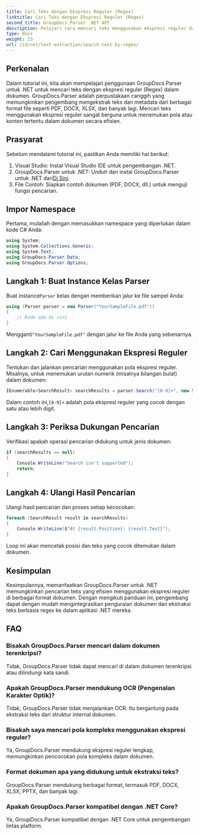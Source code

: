 ```yaml
---
title: Cari Teks dengan Ekspresi Reguler (Regex)
linktitle: Cari Teks dengan Ekspresi Reguler (Regex)
second_title: GroupDocs.Parser .NET API
description: Pelajari cara mencari teks menggunakan ekspresi reguler dalam dokumen menggunakan GroupDocs.Parser untuk .NET. Ekstrak konten tertentu dengan mudah.
type: docs
weight: 23
url: /id/net/text-extraction/search-text-by-regex/
---
```

## Perkenalan
Dalam tutorial ini, kita akan mempelajari penggunaan GroupDocs.Parser untuk .NET untuk mencari teks dengan ekspresi reguler (Regex) dalam dokumen. GroupDocs.Parser adalah perpustakaan canggih yang memungkinkan pengembang mengekstrak teks dan metadata dari berbagai format file seperti PDF, DOCX, XLSX, dan banyak lagi. Mencari teks menggunakan ekspresi reguler sangat berguna untuk menemukan pola atau konten tertentu dalam dokumen secara efisien.
## Prasyarat
Sebelum mendalami tutorial ini, pastikan Anda memiliki hal berikut:
1. Visual Studio: Instal Visual Studio IDE untuk pengembangan .NET.
2.  GroupDocs.Parser untuk .NET: Unduh dan instal GroupDocs.Parser untuk .NET dari[Di Sini](https://releases.groupdocs.com/parser/net/).
3. File Contoh: Siapkan contoh dokumen (PDF, DOCX, dll.) untuk menguji fungsi pencarian.

## Impor Namespace
Pertama, mulailah dengan memasukkan namespace yang diperlukan dalam kode C# Anda:
```csharp
using System;
using System.Collections.Generic;
using System.Text;
using GroupDocs.Parser.Data;
using GroupDocs.Parser.Options;
```
## Langkah 1: Buat Instance Kelas Parser
 Buat instance`Parser` kelas dengan memberikan jalur ke file sampel Anda:
```csharp
using (Parser parser = new Parser("YourSampleFile.pdf"))
{
    // Kode ada di sini
}
```
 Mengganti`"YourSampleFile.pdf"` dengan jalur ke file Anda yang sebenarnya.
## Langkah 2: Cari Menggunakan Ekspresi Reguler
Tentukan dan jalankan pencarian menggunakan pola ekspresi reguler. Misalnya, untuk menemukan urutan numerik (misalnya bilangan bulat) dalam dokumen:
```csharp
IEnumerable<SearchResult> searchResults = parser.Search("[0-9]+", new SearchOptions(true, false, true));
```
 Dalam contoh ini,`[0-9]+` adalah pola ekspresi reguler yang cocok dengan satu atau lebih digit.
## Langkah 3: Periksa Dukungan Pencarian
Verifikasi apakah operasi pencarian didukung untuk jenis dokumen:
```csharp
if (searchResults == null)
{
    Console.WriteLine("Search isn't supported");
    return;
}
```
## Langkah 4: Ulangi Hasil Pencarian
Ulangi hasil pencarian dan proses setiap kecocokan:
```csharp
foreach (SearchResult result in searchResults)
{
    Console.WriteLine($"At {result.Position}: {result.Text}");
}
```
Loop ini akan mencetak posisi dan teks yang cocok ditemukan dalam dokumen.

## Kesimpulan
Kesimpulannya, memanfaatkan GroupDocs.Parser untuk .NET memungkinkan pencarian teks yang efisien menggunakan ekspresi reguler di berbagai format dokumen. Dengan mengikuti panduan ini, pengembang dapat dengan mudah mengintegrasikan penguraian dokumen dan ekstraksi teks berbasis regex ke dalam aplikasi .NET mereka.

## FAQ
### Bisakah GroupDocs.Parser mencari dalam dokumen terenkripsi?
Tidak, GroupDocs.Parser tidak dapat mencari di dalam dokumen terenkripsi atau dilindungi kata sandi.
### Apakah GroupDocs.Parser mendukung OCR (Pengenalan Karakter Optik)?
Tidak, GroupDocs.Parser tidak menjalankan OCR. Itu bergantung pada ekstraksi teks dari struktur internal dokumen.
### Bisakah saya mencari pola kompleks menggunakan ekspresi reguler?
Ya, GroupDocs.Parser mendukung ekspresi reguler lengkap, memungkinkan pencocokan pola kompleks dalam dokumen.
### Format dokumen apa yang didukung untuk ekstraksi teks?
GroupDocs.Parser mendukung berbagai format, termasuk PDF, DOCX, XLSX, PPTX, dan banyak lagi.
### Apakah GroupDocs.Parser kompatibel dengan .NET Core?
Ya, GroupDocs.Parser kompatibel dengan .NET Core untuk pengembangan lintas platform.